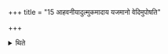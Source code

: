 +++
title = "15 आहवनीयादुल्मुकमादाय यजमानो वेदिमुपोषति"

+++

<details><summary>थिते</summary>

आहवनीयादुल्मुकमादाय यजमानो वेदिमुपोषति यत्कुसीदमप्रतीत्तमिति १५
</details>
